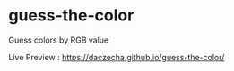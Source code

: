 # guess-the-color
Guess colors by RGB value


Live Preview : https://daczecha.github.io/guess-the-color/
